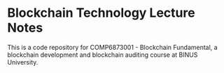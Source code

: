 # Blockchain Technology Lecture Notes
This is a code repository for COMP6873001 - Blockchain Fundamental, a blockchain development and blockchain auditing course at BINUS University.